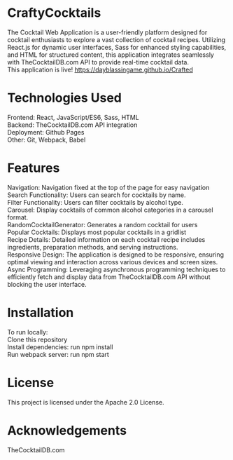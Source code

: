 # CraftyCocktails
The Cocktail Web Application is a user-friendly platform designed for cocktail enthusiasts to explore a vast collection of cocktail recipes. Utilizing React.js for dynamic user interfaces, Sass for enhanced styling capabilities, and HTML for structured content, this application integrates seamlessly with TheCocktailDB.com API to provide real-time cocktail data. <br>
This application is live! https://dayblassingame.github.io/Crafted

# Technologies Used
Frontend: React, JavaScript/ES6, Sass, HTML <br>
Backend: TheCocktailDB.com API integration <br>
Deployment: Github Pages <br>
Other: Git, Webpack, Babel

# Features
Navigation: Navigation fixed at the top of the page for easy navigation <br>
Search Functionality: Users can search for cocktails by name. <br>
Filter Functionality: Users can filter cocktails by alcohol type. <br>
Carousel: Display cocktails of common alcohol categories in a carousel format. <br>
RandomCocktailGenerator: Generates a random cocktail for users <br>
Popular Cocktails: Displays most popular cocktails in a gridlist <br>
Recipe Details: Detailed information on each cocktail recipe includes ingredients, preparation methods, and serving instructions. <br>
Responsive Design: The application is designed to be responsive, ensuring optimal viewing and interaction across various devices and screen sizes. <br>
Async Programming: Leveraging asynchronous programming techniques to efficiently fetch and display data from TheCocktailDB.com API without blocking the user interface.

# Installation
To run locally: <br>
Clone this repository <br>
Install dependencies: run npm install <br>
Run webpack server: run npm start <br>

# License
This project is licensed under the Apache 2.0 License.

# Acknowledgements
TheCocktailDB.com
